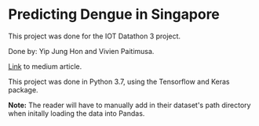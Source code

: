 # Predicting Dengue in Singapore
This project was done for the IOT Datathon 3 project.

Done by: Yip Jung Hon and Vivien Paitimusa.

[Link](https://www.facebook.com/VT.NUS) to medium article. 

This project was done in Python 3.7, using the Tensorflow and Keras package. 

**Note:** The reader will have to manually add in their dataset's path directory when initally loading the data into Pandas. 

